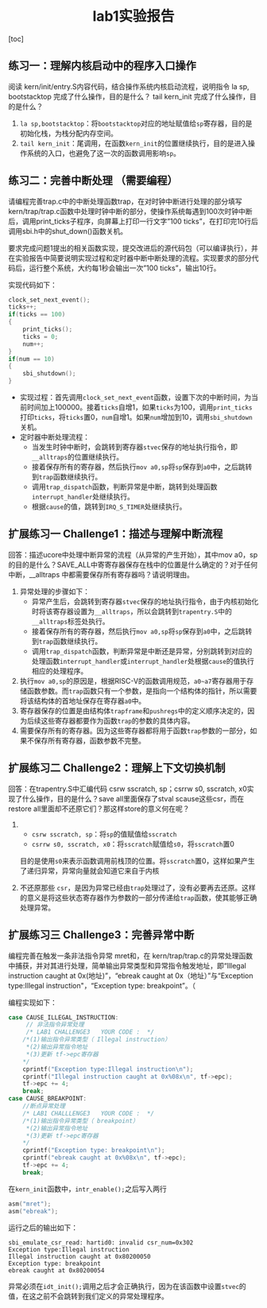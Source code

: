 <h1><center>lab1实验报告</center></h1>

[toc]

## 练习一：理解内核启动中的程序入口操作

阅读 kern/init/entry.S内容代码，结合操作系统内核启动流程，说明指令 la sp, bootstacktop 完成了什么操作，目的是什么？ tail kern_init 完成了什么操作，目的是什么？

1. `la sp,bootstacktop`：将`bootstacktop`对应的地址赋值给`sp`寄存器，目的是初始化栈，为栈分配内存空间。
2. `tail kern_init`：尾调用，在函数`kern_init`的位置继续执行，目的是进入操作系统的入口，也避免了这一次的函数调用影响`sp`。

## 练习二：完善中断处理 （需要编程）

请编程完善trap.c中的中断处理函数trap，在对时钟中断进行处理的部分填写kern/trap/trap.c函数中处理时钟中断的部分，使操作系统每遇到100次时钟中断后，调用print_ticks子程序，向屏幕上打印一行文字”100 ticks”，在打印完10行后调用sbi.h中的shut_down()函数关机。

要求完成问题1提出的相关函数实现，提交改进后的源代码包（可以编译执行），并在实验报告中简要说明实现过程和定时器中断中断处理的流程。实现要求的部分代码后，运行整个系统，大约每1秒会输出一次”100 ticks”，输出10行。

实现代码如下：

```c
clock_set_next_event();
ticks++;
if(ticks == 100)
{
    print_ticks();
    ticks = 0;
    num++;
}
if(num == 10)
{
    sbi_shutdown();
}
```

+ 实现过程：首先调用`clock_set_next_event`函数，设置下次的中断时间，为当前时间加上100000。接着`ticks`自增1，如果`ticks`为100，调用`print_ticks`打印`ticks`，将`ticks`置0，`num`自增1。如果`num`增加到10，调用`sbi_shutdown`关机。
+ 定时器中断处理流程：
  + 当发生时钟中断时，会跳转到寄存器`stvec`保存的地址执行指令，即`__alltraps`的位置继续执行。
  + 接着保存所有的寄存器，然后执行`mov a0,sp`将`sp`保存到`a0`中，之后跳转到`trap`函数继续执行。
  + 调用`trap_dispatch`函数，判断异常是中断，跳转到处理函数`interrupt_handler`处继续执行。
  + 根据`cause`的值，跳转到`IRQ_S_TIMER`处继续执行。

## 扩展练习一 Challenge1：描述与理解中断流程

回答：描述ucore中处理中断异常的流程（从异常的产生开始），其中mov a0，sp的目的是什么？SAVE_ALL中寄寄存器保存在栈中的位置是什么确定的？对于任何中断，__alltraps 中都需要保存所有寄存器吗？请说明理由。

1. 异常处理的步骤如下：
   + 异常产生后，会跳转到寄存器`stvec`保存的地址执行指令，由于内核初始化时将该寄存器设置为`__alltraps`，所以会跳转到`trapentry.S`中的`__alltraps`标签处执行。
   + 接着保存所有的寄存器，然后执行`mov a0,sp`将`sp`保存到`a0`中，之后跳转到`trap`函数继续执行。
   + 调用`trap_dispatch`函数，判断异常是中断还是异常，分别跳转到对应的处理函数`interrupt_handler`或`interrupt_handler`处根据`cause`的值执行相应的处理程序。
2. 执行`mov a0,sp`的原因是，根据RISC-V的函数调用规范，`a0~a7`寄存器用于存储函数参数。而`trap`函数只有一个参数，是指向一个结构体的指针，所以需要将该结构体的首地址保存在寄存器`a0`中。
3. 寄存器保存的位置是由结构体`trapframe`和`pushregs`中的定义顺序决定的，因为后续这些寄存器都要作为函数`trap`的参数的具体内容。
4. 需要保存所有的寄存器。因为这些寄存器都将用于函数`trap`参数的一部分，如果不保存所有寄存器，函数参数不完整。

## 扩展练习二 Challenge2：理解上下文切换机制

回答：在trapentry.S中汇编代码 csrw sscratch, sp；csrrw s0, sscratch, x0实现了什么操作，目的是什么？save all里面保存了stval scause这些csr，而在restore all里面却不还原它们？那这样store的意义何在呢？

1. + `csrw sscratch, sp`：将`sp`的值赋值给`sscratch`
   + `csrrw s0, sscratch, x0`：将`sscratch`赋值给`s0`，将`sscratch`置0

   目的是使用`s0`来表示函数调用前栈顶的位置。将`sscratch`置0，这样如果产生了递归异常，异常向量就会知道它来自于内核

2. 不还原那些 `csr`，是因为异常已经由`trap`处理过了，没有必要再去还原。这样的意义是将这些状态寄存器作为参数的一部分传递给`trap`函数，使其能够正确处理异常。

## 扩展练习三 Challenge3：完善异常中断

编程完善在触发一条非法指令异常 mret和，在 kern/trap/trap.c的异常处理函数中捕获，并对其进行处理，简单输出异常类型和异常指令触发地址，即“Illegal instruction caught at 0x(地址)”，“ebreak caught at 0x（地址）”与“Exception type:Illegal instruction"，“Exception type: breakpoint”。（

编程实现如下：

```c
case CAUSE_ILLEGAL_INSTRUCTION:
     // 非法指令异常处理
     /* LAB1 CHALLENGE3   YOUR CODE :  */
    /*(1)输出指令异常类型（ Illegal instruction）
     *(2)输出异常指令地址
     *(3)更新 tf->epc寄存器
    */
    cprintf("Exception type:Illegal instruction\n");
    cprintf("Illegal instruction caught at 0x%08x\n", tf->epc);
    tf->epc += 4; 
    break;
case CAUSE_BREAKPOINT:
    //断点异常处理
    /* LAB1 CHALLLENGE3   YOUR CODE :  */
    /*(1)输出指令异常类型（ breakpoint）
     *(2)输出异常指令地址
     *(3)更新 tf->epc寄存器
    */
    cprintf("Exception type: breakpoint\n");
    cprintf("ebreak caught at 0x%08x\n", tf->epc);
    tf->epc += 4;
    break;
```

在`kern_init`函数中，`intr_enable();`之后写入两行

```c
asm("mret");
asm("ebreak");
```

运行之后的输出如下：

```shell
sbi_emulate_csr_read: hartid0: invalid csr_num=0x302
Exception type:Illegal instruction
Illegal instruction caught at 0x80200050
Exception type: breakpoint
ebreak caught at 0x80200054
```

异常必须在`idt_init();`调用之后才会正确执行，因为在该函数中设置`stvec`的值，在这之前不会跳转到我们定义的异常处理程序。

